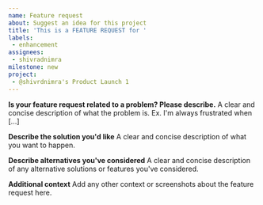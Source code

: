 ```yaml
---
name: Feature request
about: Suggest an idea for this project
title: 'This is a FEATURE REQUEST for '
labels:
 - enhancement
assignees: 
 - shivradnimra
milestone: new
project:
 - @shivrdnimra's Product Launch 1
---
```


**Is your feature request related to a problem? Please describe.**
A clear and concise description of what the problem is. Ex. I'm always frustrated when [...]

**Describe the solution you'd like**
A clear and concise description of what you want to happen.

**Describe alternatives you've considered**
A clear and concise description of any alternative solutions or features you've considered.

**Additional context**
Add any other context or screenshots about the feature request here.
